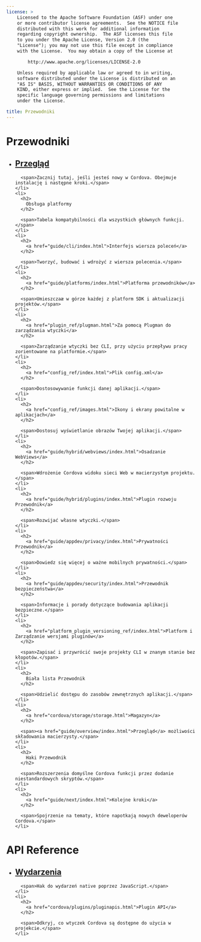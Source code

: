 ```yaml
---
license: >
    Licensed to the Apache Software Foundation (ASF) under one
    or more contributor license agreements.  See the NOTICE file
    distributed with this work for additional information
    regarding copyright ownership.  The ASF licenses this file
    to you under the Apache License, Version 2.0 (the
    "License"); you may not use this file except in compliance
    with the License.  You may obtain a copy of the License at

        http://www.apache.org/licenses/LICENSE-2.0

    Unless required by applicable law or agreed to in writing,
    software distributed under the License is distributed on an
    "AS IS" BASIS, WITHOUT WARRANTIES OR CONDITIONS OF ANY
    KIND, either express or implied.  See the License for the
    specific language governing permissions and limitations
    under the License.

title: Przewodniki
---
```


<div id="home">
  <h1>
    Przewodniki
  </h1>

  <ul>
    <li>
      <h2>
        <a href="guide/overview/index.html">Przegląd</a>
      </h2>

      <span>Zacznij tutaj, jeśli jesteś nowy w Cordova. Obejmuje instalację i następne kroki.</span>
    </li>
    <li>
      <h2>
        Obsługa platformy
      </h2>

      <span>Tabela kompatybilności dla wszystkich głównych funkcji.</span>
    </li>
    <li>
      <h2>
        <a href="guide/cli/index.html">Interfejs wiersza poleceń</a>
      </h2>

      <span>Tworzyć, budować i wdrożyć z wiersza polecenia.</span>
    </li>
    <li>
      <h2>
        <a href="guide/platforms/index.html">Platforma przewodników</a>
      </h2>

      <span>Umieszczaæ w górze każdej z platform SDK i aktualizacji projektów.</span>
    </li>
    <li>
      <h2>
        <a href="plugin_ref/plugman.html">Za pomocą Plugman do zarządzania wtyczki</a>
      </h2>

      <span>Zarządzanie wtyczki bez CLI, przy użyciu przepływu pracy zorientowane na platformie.</span>
    </li>
    <li>
      <h2>
        <a href="config_ref/index.html">Plik config.xml</a>
      </h2>

      <span>Dostosowywanie funkcji danej aplikacji.</span>
    </li>
    <li>
      <h2>
        <a href="config_ref/images.html">Ikony i ekrany powitalne w aplikacjach</a>
      </h2>

      <span>Dostosuj wyświetlanie obrazów Twojej aplikacji.</span>
    </li>
    <li>
      <h2>
        <a href="guide/hybrid/webviews/index.html">Osadzanie WebViews</a>
      </h2>

      <span>Wdrożenie Cordova widoku sieci Web w macierzystym projektu.</span>
    </li>
    <li>
      <h2>
        <a href="guide/hybrid/plugins/index.html">Plugin rozwoju Przewodnik</a>
      </h2>

      <span>Rozwijać własne wtyczki.</span>
    </li>
    <li>
      <h2>
        <a href="guide/appdev/privacy/index.html">Prywatności Przewodnik</a>
      </h2>

      <span>Dowiedz się więcej o ważne mobilnych prywatności.</span>
    </li>
    <li>
      <h2>
        <a href="guide/appdev/security/index.html">Przewodnik bezpieczeństwa</a>
      </h2>

      <span>Informacje i porady dotyczące budowania aplikacji bezpieczne.</span>
    </li>
    <li>
      <h2>
        <a href="platform_plugin_versioning_ref/index.html">Platform i Zarządzanie wersjami pluginów</a>
      </h2>

      <span>Zapisać i przywrócić swoje projekty CLI w znanym stanie bez kłopotów.</span>
    </li>
    <li>
      <h2>
        Biała lista Przewodnik
      </h2>

      <span>Udzielić dostępu do zasobów zewnętrznych aplikacji.</span>
    </li>
    <li>
      <h2>
        <a href="cordova/storage/storage.html">Magazyn</a>
      </h2>

      <span><a href="guide/overview/index.html">Przegląd</a> możliwości składowania macierzysty.</span>
    </li>
    <li>
      <h2>
        Haki Przewodnik
      </h2>

      <span>Rozszerzenia domyślne Cordova funkcji przez dodanie niestandardowych skryptów.</span>
    </li>
    <li>
      <h2>
        <a href="guide/next/index.html">Kolejne kroki</a>
      </h2>

      <span>Spojrzenie na tematy, które napotkają nowych deweloperów Cordova.</span>
    </li>
  </ul>

  <h1>
    API Reference
  </h1>

  <ul>
    <li>
      <h2>
        <a href="cordova/events/events.html">Wydarzenia</a>
      </h2>

      <span>Hak do wydarzeń native poprzez JavaScript.</span>
    </li>
    <li>
      <h2>
        <a href="cordova/plugins/pluginapis.html">Plugin API</a>
      </h2>

      <span>Odkryj, co wtyczek Cordova są dostępne do użycia w projekcie.</span>
    </li>
  </ul>
</div>
